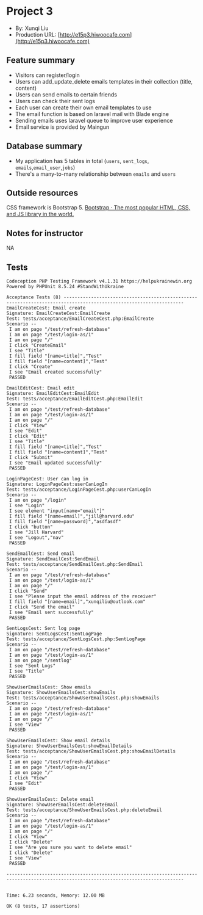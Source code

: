 
# Project 3
* By: Xunqi Liu
* Production URL: [http://e15p3.hiwoocafe.com](http://e15p3.hiwoocafe.com)

## Feature summary
* Visitors can register/login
* Users can add_update_delete emails templates in their collection (title, content)
* Users can send  emails to certain friends 
* Users can check their sent logs 
* Each user can create their own email templates to use
* The email function is based on laravel mail with Blade engine
* Sending  emails uses  laravel queue to improve user experience
* Email service is provided by Maingun 

## Database summary

* My application has 5 tables in total (`users`, `sent_logs`, `emails`,`email_user`,`jobs`)
* There's a many-to-many relationship between `emails` and `users`

## Outside resources
CSS framework is Bootstrap 5. [Bootstrap · The most popular HTML, CSS, and JS library in the world.](https://getbootstrap.com)

## Notes for instructor
NA

## Tests
```
Codeception PHP Testing Framework v4.1.31 https://helpukrainewin.org
Powered by PHPUnit 8.5.24 #StandWithUkraine

Acceptance Tests (8) ------------------------------------------------------------------------------------------------------------------
EmailCreateCest: Email create
Signature: EmailCreateCest:EmailCreate
Test: tests/acceptance/EmailCreateCest.php:EmailCreate
Scenario --
 I am on page "/test/refresh-database"
 I am on page "/test/login-as/1"
 I am on page "/"
 I click "CreateEmail"
 I see "Title"
 I fill field "[name=title]","Test"
 I fill field "[name=content]","Test"
 I click "Create"
 I see "Email created successfully"
 PASSED 

EmailEditCest: Email edit
Signature: EmailEditCest:EmailEdit
Test: tests/acceptance/EmailEditCest.php:EmailEdit
Scenario --
 I am on page "/test/refresh-database"
 I am on page "/test/login-as/1"
 I am on page "/"
 I click "View"
 I see "Edit"
 I click "Edit"
 I see "Title"
 I fill field "[name=title]","Test"
 I fill field "[name=content]","Test"
 I click "Submit"
 I see "Email updated successfully"
 PASSED 

LoginPageCest: User can log in
Signature: LoginPageCest:userCanLogIn
Test: tests/acceptance/LoginPageCest.php:userCanLogIn
Scenario --
 I am on page "/login"
 I see "Login"
 I see element "input[name="email"]"
 I fill field "[name=email]","jill@harvard.edu"
 I fill field "[name=password]","asdfasdf"
 I click "button"
 I see "Jill Harvard"
 I see "Logout","nav"
 PASSED 

SendEmailCest: Send email
Signature: SendEmailCest:SendEmail
Test: tests/acceptance/SendEmailCest.php:SendEmail
Scenario --
 I am on page "/test/refresh-database"
 I am on page "/test/login-as/1"
 I am on page "/"
 I click "Send"
 I see "Please input the email address of the receiver"
 I fill field "[name=email]","xunqiliu@outlook.com"
 I click "Send the email"
 I see "Email sent successfully"
 PASSED 

SentLogsCest: Sent log page
Signature: SentLogsCest:SentLogPage
Test: tests/acceptance/SentLogsCest.php:SentLogPage
Scenario --
 I am on page "/test/refresh-database"
 I am on page "/test/login-as/1"
 I am on page "/sentlog"
 I see "Sent Logs"
 I see "Title"
 PASSED 

ShowUserEmailsCest: Show emails
Signature: ShowUserEmailsCest:showEmails
Test: tests/acceptance/ShowUserEmailsCest.php:showEmails
Scenario --
 I am on page "/test/refresh-database"
 I am on page "/test/login-as/1"
 I am on page "/"
 I see "View"
 PASSED 

ShowUserEmailsCest: Show email details
Signature: ShowUserEmailsCest:showEmailDetails
Test: tests/acceptance/ShowUserEmailsCest.php:showEmailDetails
Scenario --
 I am on page "/test/refresh-database"
 I am on page "/test/login-as/1"
 I am on page "/"
 I click "View"
 I see "Edit"
 PASSED 

ShowUserEmailsCest: Delete email
Signature: ShowUserEmailsCest:deleteEmail
Test: tests/acceptance/ShowUserEmailsCest.php:deleteEmail
Scenario --
 I am on page "/test/refresh-database"
 I am on page "/test/login-as/1"
 I am on page "/"
 I click "View"
 I click "Delete"
 I see "Are you sure you want to delete email"
 I click "Delete"
 I see "View"
 PASSED 

---------------------------------------------------------------------------------------------------------------------------------------


Time: 6.23 seconds, Memory: 12.00 MB

OK (8 tests, 17 assertions)
```
